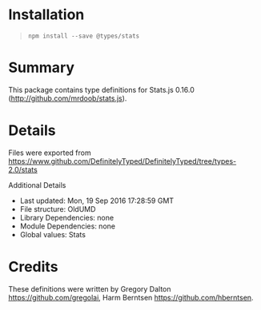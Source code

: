 # Installation
> `npm install --save @types/stats`

# Summary
This package contains type definitions for Stats.js 0.16.0 (http://github.com/mrdoob/stats.js).

# Details
Files were exported from https://www.github.com/DefinitelyTyped/DefinitelyTyped/tree/types-2.0/stats

Additional Details
 * Last updated: Mon, 19 Sep 2016 17:28:59 GMT
 * File structure: OldUMD
 * Library Dependencies: none
 * Module Dependencies: none
 * Global values: Stats

# Credits
These definitions were written by Gregory Dalton <https://github.com/gregolai>, Harm Berntsen <https://github.com/hberntsen>.
